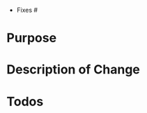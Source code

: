 <!-- insert issue number if this PR fixes one or multiple issues -->

- Fixes #

# Purpose

<!-- describe the purpose of the pull request. Include background information if necessary. -->

# Description of Change

<!-- Add a more detailed description on how and why this PR solves the issue or why the new feature should be added -->

# Todos

<!-- add a list of open things to clear up before the PR should be merged -->
